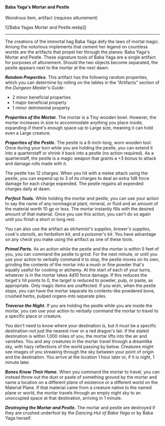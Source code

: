 #### Baba Yaga's Mortar and Pestle

Wondrous item, artifact (requires attunement)

![[Baba Yagas Mortar and Pestle.webp]]

---

The creations of the immortal hag Baba Yaga defy the laws of mortal magic. Among the notorious implements that cement her legend on countless worlds are the artifacts that propel her through the planes: Baba Yaga's Mortar and Pestle. These signature tools of Baba Yaga are a single artifact for purposes of attunement. Should the two objects become separated, the pestle appears next to the mortar at the next dawn.

***Random Properties.*** This artifact has the following random properties, which you can determine by rolling on the tables in the "Artifacts" section of the *Dungeon Master's Guide*:

- 2 minor beneficial properties
- 1 major beneficial property
- 1 minor detrimental property

***Properties of the Mortar.*** The mortar is a Tiny wooden bowl. However, the mortar increases in size to accommodate anything you place inside, expanding-if there's enough space-up to Large size, meaning it can hold even a Large creature.

***Properties of the Pestle.*** The pestle is a 6-inch-long, worn wooden tool. Once during your turn while you are holding the pestle, you can extend it into a quarterstaff or shrink it back into a pestle (no action required). As a quarterstaff, the pestle is a magic weapon that grants a +3 bonus to attack and damage rolls made with it.

The pestle has 12 charges. When you hit with a melee attack using the pestle, you can expend up to 3 of its charges to deal an extra 1d8 force damage for each charge expended. The pestle regains all expended charges daily at dawn.

***Perfect Tools.*** While holding the mortar and pestle, you can use your action to say the name of any nonmagical plant, mineral, or fluid and an amount of the material worth 10 gp or less. The mortar instantly fills with the desired amount of that material. Once you use this action, you can't do so again until you finish a short or long rest.

You can also use the artifact as *alchemist's supplies*, *brewer's supplies*, *cook's utensils*, an *herbalism kit*, and a *poisoner's kit*. You have advantage on any check you make using the artifact as one of these tools.

***Primal Parts.*** As an action while the pestle and the mortar is within 5 feet of you, you can command the pestle to grind. For the next minute, or until you use your action to verbally command it to stop, the pestle moves on its own, grinding the contents of the mortar into a mush or fine powder that's equally useful for cooking or alchemy. At the start of each of your turns, whatever is in the mortar takes 4d10 force damage. If this reduces the target's hit points to 0, the target is reduced to powder, pulp, or paste, as appropriate. Only magic items are unaffected. If you wish, when the pestle stops, you can have the mortar separate its contents-like powdered bone, crushed herbs, pulped organs-into separate piles.

***Traverse the Night.*** If you are holding the pestle while you are inside the mortar, you can use your action to verbally command the mortar to travel to a specific place or creature.

You don't need to know where your destination is, but it must be a specific destination-not just the nearest river or a red dragon's lair. If the stated destination is within 1,000 miles of you, the mortar lifts into the air and vanishes. You and any creatures in the mortar travel through a dreamlike sky, with hazy reflections of the world passing by below. Creatures might see images of you streaking through the sky between your point of origin and the destination. You arrive at the location 1 hour later or, if it is night, 1 minute later.

***Bones Know Their Home.*** When you command the mortar to travel, you can instead throw out the dust or paste of something ground by the mortar and name a location on a different plane of existence or a different world on the Material Plane. If that material came from a creature native to the named plane or world, the mortar travels through an empty night sky to an unoccupied space at that destination, arriving in 1 minute.

***Destroying the Mortar and Pestle.*** The mortar and pestle are destroyed if they are crushed underfoot by the *Dancing Hut of Baba Yaga* or by Baba Yaga herself.